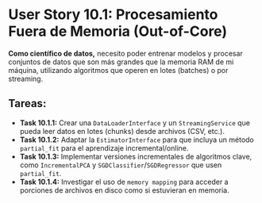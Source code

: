 
# User Story 10.1: Procesamiento Fuera de Memoria (Out-of-Core)

**Como científico de datos,** necesito poder entrenar modelos y procesar conjuntos de datos que son más grandes que la memoria RAM de mi máquina, utilizando algoritmos que operen en lotes (batches) o por streaming.

## Tareas:

- **Task 10.1.1:** Crear una `DataLoaderInterface` y un `StreamingService` que pueda leer datos en lotes (chunks) desde archivos (CSV, etc.).
- **Task 10.1.2:** Adaptar la `EstimatorInterface` para que incluya un método `partial_fit` para el aprendizaje incremental/online.
- **Task 10.1.3:** Implementar versiones incrementales de algoritmos clave, como `IncrementalPCA` y `SGDClassifier`/`SGDRegressor` que usen `partial_fit`.
- **Task 10.1.4:** Investigar el uso de `memory mapping` para acceder a porciones de archivos en disco como si estuvieran en memoria.
